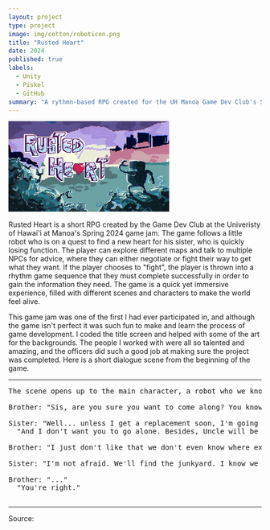 ```yaml
---
layout: project
type: project
image: img/cotton/roboticon.png
title: "Rusted Heart"
date: 2024
published: true
labels:
  - Unity
  - Piskel
  - GitHub
summary: "A rythmn-based RPG created for the UH Manoa Game Dev Club's Spring 2024 game jam."
---
```


<img class="img-fluid" src="../img/cotton/rustedheart.png">

Rusted Heart is a short RPG created by the Game Dev Club at the Univeristy of Hawai'i at Manoa's Spring 2024 game jam. The game follows a little robot who is on a quest to find a new heart for his sister, who is quickly losing function. The player can explore different maps and talk to multiple NPCs for advice, where they can either negotiate or fight their way to get what they want. If the player chooses to "fight", the player is thrown into a rhythm game sequence that they must complete successfully in order to gain the information they need. The game is a quick yet immersive experience, filled with different scenes and characters to make the world feel alive.

This game jam was one of the first I had ever participated in, and although the game isn't perfect it was such fun to make and learn the process of game development. I coded the title screen and helped with some of the art for the backgrounds. The people I worked with were all so talented and amazing, and the officers did such a good job at making sure the project was completed. Here is a short dialogue scene from the beginning of the game.

<hr>

<pre>
The scene opens up to the main character, a robot who we know as "Brother" with his robot sister and bus uncle at a run-down gas station. The player gets the chance to move around and interact with his surroundings.

Brother: "Sis, are you sure you want to come along? You know the stories Uncle has told us about the city, and it's not safe for you to be wandering around without a battery."

Sister: "Well... unless I get a replacement soon, I'm going to die anyway. We don't really have any other options."
  "And I don't want you to go alone. Besides, Uncle will be there to help us too."

Brother: "I just don't like that we don't even know where exactly in the city we're going..."

Sister: "I'm not afraid. We'll find the junkyard. I know we will."

Brother: "..."
  "You're right."

</pre>

<hr>

Source: <a href="https://uhmanoagamedev.itch.io/rusted-heart"><i class="link to itch.io"></i></a>
